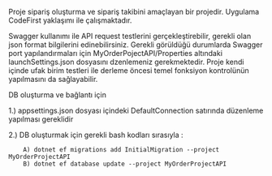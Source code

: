 Proje sipariş oluşturma ve sipariş takibini amaçlayan bir projedir.
Uygulama CodeFirst yaklaşımı ile çalışmaktadır.

Swagger kullanımı ile API request testlerini gerçekleştirebilir, gerekli olan json format bilgilerini edinebilirsiniz.
Gerekli görüldüğü durumlarda Swagger port yapılandırmaları için MyOrderPojectAPI/Properties altındaki launchSettings.json dosyasını dzenlemeniz gerekmektedir.
Proje kendi içinde ufak birim testleri ile derleme öncesi temel fonksiyon kontrolünün yapılmasını da sağlayabilir.

DB oluşturma ve bağlantı için 

1.) appsettings.json dosyası içindeki DefaultConnection satırında düzenleme yapılması gereklidir

2.) DB oluşturmak için gerekli bash kodları sırasıyla :

        A) dotnet ef migrations add InitialMigration --project MyOrderProjectAPI
        B) dotnet ef database update --project MyOrderProjectAPI

